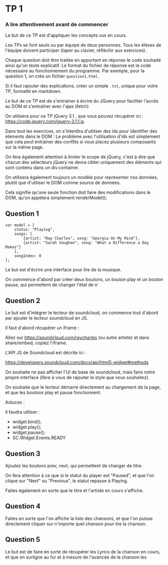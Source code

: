 TP 1
====

### A lire attentivement avant de commencer

Le but de ce TP est d'appliquer les concepts vus en cours.

Les TPs se font seuls ou par équipe de deux personnes. Tous les élèves de l'équipe doivent participer (taper au clavier, réfléchir aux exercices).

Chaque question doit être traitée en apportant en réponse le code souhaité ainsi qu'un texte explicatif. Le format du fichier de réponse est le code nécessaire au fonctionnement du programme. Par exemple, pour la question 1, on crée un fichier `question1.html`.

Si il faut rajouter des explications, créer un simple `.txt`, unique pour votre TP, formatté en markdown.

Le but de ce TP est de s'entrainer à écrire du JQuery pour faciliter l'accès au DOM et s'entraîner avec l'ajax (fetch)

On utilisera pour ce TP jQuery 3.1 , que vous pouvez récupérer ici : https://code.jquery.com/jquery-3.1.1.js

Dans tout les exercices, on s'interdira d'utiliser des ids pour identifier des éléments dans le DOM : Le problème avec l'utilisation d'ids est simplement que cela peut entrainer des conflits si vous placez plusieurs composants sur la même page.

On fera également attention à limiter le scope de jQuery, c'est à dire que chacun des sélecteurs jQuery ne devra cibler uniquement des éléments qui sont contenu dans un div.container.

On utilisera également toujours un modèle pour représenter nos données, plutôt que d'utiliser le DOM comme source de données.

Cela signifie qu'une seule fonction doit faire des modifications dans le DOM, qu'on appelera simplement renderModel();

<div class="container">
</div>

Question 1
----------

```
var model = [
	status: "Playing",
	songs: [
		{artist: "Ray Charles", song: "Georgia On My Mind"},
		{artist: "Sarah Vaughan", song: "What a Difference a Day Makes"}
	],
	songIndex: 0
];
```

Le but est d'écrire une interface pour lire de la musique.

On commence d'abord par créer deux boutons, un bouton play et un bouton pause, qui permettent de changer l'état de n\`

Question 2
----------

Le but est d'intégrer le lecteur de soundcloud, on commence tout d'abord par ajouter le lecteur soundcloud en JS.

Il faut d'abord récupérer un iframe :

Allez sur https://soundcloud.com/raycharles (ou autre artiste) et dans share/embed, copiez l'iframe.

L'API JS de Soundcloud est décrite ici :

https://developers.soundcloud.com/docs/api/html5-widget#methods

On souhaite ne pas afficher l'UI de base de soundcloud, mais faire notre propre interface (libre à vous de rajouter le style que vous souhaitez).

On souhaite que le lecteur démarre directement au chargement de la page, et que les boutons play et pause fonctionnent.

Astuces :

Il faudra utiliser :

-	widget.bind();
-	widget.play();
-	widget.pause();
-	SC.Widget.Events.READY

Question 3
----------

Ajoutez les boutons prev, next, qui permettent de changer de titre.

On fera attention à ce que si le statut du player est "Paused", et que l'on clique sur "Next" ou "Previous", le statut repasse à Playing.

Faites également en sorte que le titre et l'artiste en cours s'affiche.

Question 4
----------

Faites en sorte que l'on affiche la liste des chansons, et que l'on puisse directement cliquer sur n'importe quel chanson pour lire la chanson.

Question 5
----------

Le but est de faire en sorte de récupérer les Lyrics de la chanson en cours, et que on surligne au fur et à mesure de l'avancée de la chanson les
